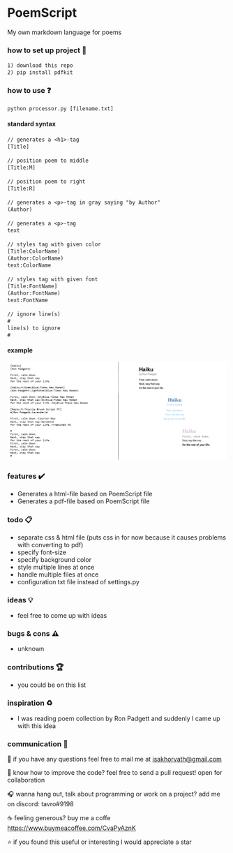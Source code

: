 # PoemScript
My own markdown language for poems

### how to set up project :file_folder:

```
1) download this repo
2) pip install pdfkit
```

### how to use :question:

```
python processor.py [filename.txt]
```

#### standard syntax
```
// generates a <h1>-tag
[Title] 

// position poem to middle
[Title:M]

// position poem to right
[Title:R]

// generates a <p>-tag in gray saying "by Author"
(Author) 

// generates a <p>-tag
text 

// styles tag with given color
[Title:ColorName]
(Author:ColorName)
text:ColorName

// styles tag with given font
[Title:FontName]
(Author:FontName)
text:FontName

// ignore line(s)
#
line(s) to ignore
#
```
#### example
![Example](preview.png)

### features :heavy_check_mark:
* Generates a html-file based on PoemScript file
* Generates a pdf-file based on PoemScript file

### todo :clipboard:
* separate css & html file (puts css in <style></style> for now because it causes problems with converting to pdf)
* specify font-size 
* specify background color
* style multiple lines at once
* handle multiple files at once
* configuration txt file instead of settings.py

### ideas :bulb:
* feel free to come up with ideas

### bugs & cons :warning:
* unknown

### contributions :trophy:
* you could be on this list

### inspiration :recycle:
* I was reading poem collection by Ron Padgett and suddenly I came up with this idea

### communication :speech_balloon:
:email: if you have any questions feel free to mail me at isakhorvath@gmail.com

:beers: know how to improve the code? feel free to send a pull request! open for collaboration

:headphones: wanna hang out, talk about programming or work on a project? add me on discord: tavro#9198

:coffee: feeling generous? buy me a coffe https://www.buymeacoffee.com/CvaPyAznK

:star: if you found this useful or interesting I would appreciate a star 
